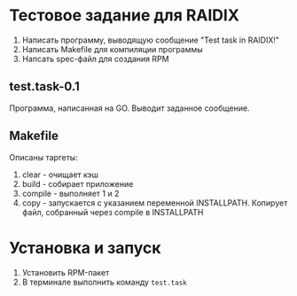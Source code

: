 # Тестовое задание для RAIDIX
1. Написать программу, выводящую сообщение "Test task in RAIDIX!"
2. Написать Makefile для компиляции программы
3. Напсать spec-файл для создания RPM

## test.task-0.1
Программа, написанная на GO. Выводит заданное сообщение.

## Makefile
Описаны таргеты:
1. clear - очищает кэш
2. build - собирает приложение
3. compile - выполняет 1 и 2
4. copy - запускается с указанием переменной INSTALLPATH. Копирует файл, собранный через compile в INSTALLPATH

# Установка и запуск
1. Установить RPM-пакет
2. В терминале выполнить команду `test.task`